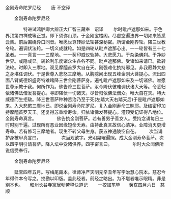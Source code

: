   金刚寿命陀罗尼经
　　唐 不空译




　　金刚寿命陀罗尼经

　　　　特进试鸿胪卿大辨正大广智三藏奉　诏译
　　尔时毗卢遮那如来。于色界顶第四禅成等正觉。即下须弥山顶。于金刚宝楼阁。尽虚空遍法界一切如来皆悉云集。前后围绕异口同音。唯愿世尊转妙法轮甚深秘密。所谓金刚界轮。降三世教令轮。遍调伏法轮。一切义成就轮。如是四轮从毗卢遮那心出。一一轮皆有三十七圣者。一一真言一一三摩地。一一契印威仪轨持。大悲愿力。于杂染佛刹。于净妙世界。或隐或显。转轮利乐度诸众生各各不同。毗卢遮那佛。受诸如来请已。欲转法轮。时即入三摩地。观见摩醯首罗大自在天。刚强难化执持邪见。非我寂静大悲之身堪任调伏。于是世尊入悲怒三摩地。从胸臆间出现五峰金刚大菩提心。流出四面八臂威德炽盛奇特难睹降三世金刚菩萨身。遍礼毗卢遮那如来及一切诸佛。唯愿世尊示教于我。何所作为。佛告降三世菩萨。汝今降伏彼难调伏诸大天等。令悉归依诸佛法僧发菩提心。寻即降伏一切诸天。尽皆归依佛法僧众。唯大自在天。特大威德而生拒敌。降三世菩萨种种苦治乃至于死(左踏大天右踏天后)于是毗卢遮那如来。入大悲愍三摩地已。即说金刚寿命陀罗尼。复入金刚寿命三昧耶。及结密印加持摩醯首罗天王。还复得苏重增寿命。归依诸佛发菩提心。灌顶受记证得八地位。金刚寿命真言。
　　
　　佛告执金刚菩萨。若有善男子善女人。受持念诵每日三时时别千遍。过现所有恶业因缘短命夭寿。由持此真言故信心清净。业障消灭更增寿命。若有修习三摩地者。现生不转父母生身。获五神通陵空自在。
　　次当诵护身被甲真言曰。
　　
　　次当观欲字。光明晃曜遍照。成大金刚寿命菩萨。次以四字明引请菩萨。降入坛中受诸供养。四字密言曰。
　　
　　尔时大众闻佛所说信受奉行。

　　金刚寿命陀罗尼经

　　延宝四年五月。写梅尾藏本。律师净严天明元辛丑年写宇治慧心院本。慈忍今年得件本令写之。挍勘以印版。盖此经者。前经之略出。为不堪者唯示眼精。非是别本也。　　和州长谷寺寓居劬劳释快道记
　　一挍加笔毕　　癸亥四月六日　慈顺


